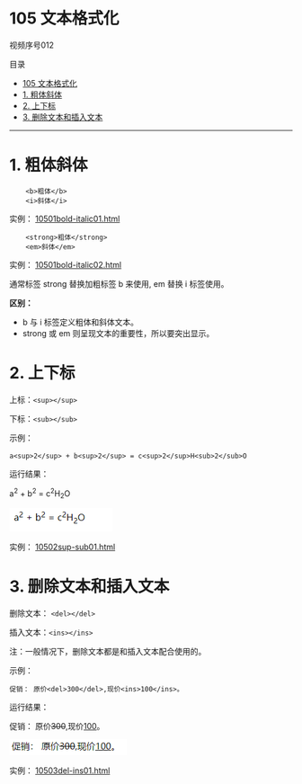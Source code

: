 # 105 文本格式化

视频序号012

目录
- [105 文本格式化](#105-文本格式化)
- [1. 粗体斜体](#1-粗体斜体)
- [2. 上下标](#2-上下标)
- [3. 删除文本和插入文本](#3-删除文本和插入文本)


***

# 1. 粗体斜体

```
    <b>粗体</b>
    <i>斜体</i>
```

实例： [10501bold-italic01.html](10501bold-italic01.html) 

```
    <strong>粗体</strong>
    <em>斜体</em>
```

实例：  [10501bold-italic02.html](10501bold-italic02.html) 

通常标签 strong 替换加粗标签 b 来使用, em 替换 i 标签使用。

**区别：**

* b 与 i 标签定义粗体和斜体文本。
* strong 或 em 则呈现文本的重要性，所以要突出显示。



# 2. 上下标

上标：``<sup></sup>``

下标：``<sub></sub>``

示例：

```
a<sup>2</sup> + b<sup>2</sup> = c<sup>2</sup>H<sub>2</sub>O
```

运行结果：

a<sup>2</sup> + b<sup>2</sup> = c<sup>2</sup>H<sub>2</sub>O

![1050201](img/1050201.png)

实例：   [10502sup-sub01.html](10502sup-sub01.html) 



# 3. 删除文本和插入文本

删除文本： ``<del></del>``

插入文本：``<ins></ins>``

注：一般情况下，删除文本都是和插入文本配合使用的。

示例：

```
促销： 原价<del>300</del>,现价<ins>100</ins>。
```

运行结果：

促销： 原价<del>300</del>,现价<ins>100</ins>。

![1050301](img/1050301.png)

实例：  [10503del-ins01.html](10503del-ins01.html) 